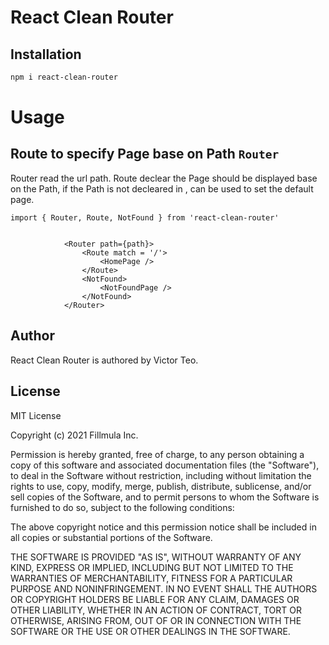 React Clean Router
==================

## Installation

```sh
npm i react-clean-router
```
# Usage

## Route to specify Page base on Path `Router`
Router read the url path. Route declear the Page should be displayed base on the Path, if the Path is not decleared in <Route><Route />, <NotFound> can be used to set the default page.
```tsx
import { Router, Route, NotFound } from 'react-clean-router'


            <Router path={path}>
                <Route match = '/'>
                    <HomePage />
                </Route>
                <NotFound>
                    <NotFoundPage />
                </NotFound>
            </Router>
```
## Author

React Clean Router is authored by Victor Teo.

## License

MIT License

Copyright (c) 2021 Fillmula Inc.

Permission is hereby granted, free of charge, to any person obtaining a copy
of this software and associated documentation files (the "Software"), to deal
in the Software without restriction, including without limitation the rights
to use, copy, modify, merge, publish, distribute, sublicense, and/or sell
copies of the Software, and to permit persons to whom the Software is
furnished to do so, subject to the following conditions:

The above copyright notice and this permission notice shall be included in all
copies or substantial portions of the Software.

THE SOFTWARE IS PROVIDED "AS IS", WITHOUT WARRANTY OF ANY KIND, EXPRESS OR
IMPLIED, INCLUDING BUT NOT LIMITED TO THE WARRANTIES OF MERCHANTABILITY,
FITNESS FOR A PARTICULAR PURPOSE AND NONINFRINGEMENT. IN NO EVENT SHALL THE
AUTHORS OR COPYRIGHT HOLDERS BE LIABLE FOR ANY CLAIM, DAMAGES OR OTHER
LIABILITY, WHETHER IN AN ACTION OF CONTRACT, TORT OR OTHERWISE, ARISING FROM,
OUT OF OR IN CONNECTION WITH THE SOFTWARE OR THE USE OR OTHER DEALINGS IN THE
SOFTWARE.
